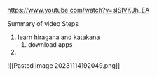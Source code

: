 https://www.youtube.com/watch?v=sISIVKJh_EA

Summary of video
Steps
1. learn hiragana and katakana
	1. download apps
2. 

![[Pasted image 20231114192049.png]]

